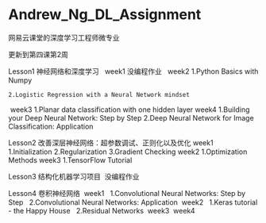 ﻿# Andrew_Ng_DL_Assignment

网易云课堂的深度学习工程师微专业


更新到第四课第2周

Lesson1 神经网络和深度学习
  
  week1 没编程作业
  
  week2 
    1.Python Basics with Numpy
    
    2.Logistic Regression with a Neural Network mindset
  week3
    1.Planar data classification with one hidden layer
  week4
    1.Building your Deep Neural Network: Step by Step
    2.Deep Neural Network for Image Classification: Application

Lesson2 改善深层神经网络：超参数调试、正则化以及优化
  week1
    1.Initialization
    2.Regularization
    3.Gradient Checking
  week2
    1.Optimization Methods
  week3
    1.TensorFlow Tutorial

Lesson3 结构化机器学习项目
  没编程作业

Lesson4 卷积神经网络
  week1
    1.Convolutional Neural Networks: Step by Step
    2.Convolutional Neural Networks: Application
  week2
    1.Keras tutorial - the Happy House
    2.Residual Networks
  week3
  week4
